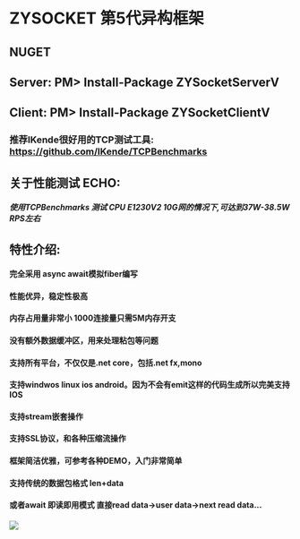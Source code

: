 ﻿# ZYSOCKET 第5代异构框架

## NUGET
## Server: PM> Install-Package ZYSocketServerV
## Client:  PM> Install-Package ZYSocketClientV
### 推荐IKende很好用的TCP测试工具: https://github.com/IKende/TCPBenchmarks
## 关于性能测试 ECHO:
##### 使用TCPBenchmarks 测试 CPU  E1230V2  10G网的情况下,可达到37W-38.5W RPS左右
## 特性介绍:
#### 完全采用 async await模拟fiber编写
#### 性能优异，稳定性极高
#### 内存占用量非常小 1000连接量只需5M内存开支 
#### 没有额外数据缓冲区，用来处理粘包等问题
#### 支持所有平台，不仅仅是.net core，包括.net fx,mono
#### 支持windwos linux ios android。因为不会有emit这样的代码生成所以完美支持IOS
#### 支持stream嵌套操作
#### 支持SSL协议，和各种压缩流操作
#### 框架简洁优雅，可参考各种DEMO，入门非常简单
#### 支持传统的数据包格式 len+data
#### 或者await 即读即用模式 直接read data->user data->next read data...

![](https://github.com/luyikk/ZYSOCKET-V/blob/master/Benchmarks/echoBenchmarks.png?raw=true)
